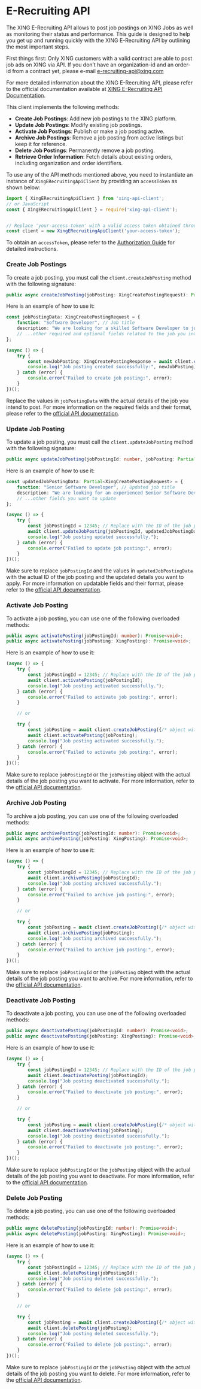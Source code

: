 # E-Recruiting API

The XING E-Recruiting API allows to post job postings on XING Jobs as well as monitoring their status and performance.
This guide is designed to help you get up and running quickly with the XING E-Recruiting API by outlining the most 
important steps.

First things first: Only XING customers with a valid contract are able to post job ads on XING via API.
If you don’t have an organization-id and an order-id from a contract yet, please e-mail e-recruiting-api@xing.com

For more detailed information about the XING E-Recruiting API, please refer to the official documentation available
at [XING E-Recruiting API Documentation](https://dev.xing.com/partners/job_integration/api_docs).

This client implements the following methods:

- **Create Job Postings**: Add new job postings to the XING platform.
- **Update Job Postings**: Modify existing job postings.
- **Activate Job Postings**: Publish or make a job posting active.
- **Archive Job Postings**: Remove a job posting from active listings but keep it for reference.
- **Delete Job Postings**: Permanently remove a job posting.
- **Retrieve Order Information**: Fetch details about existing orders, including organization and order identifiers.

To use any of the API methods mentioned above, you need to instantiate an instance of `XingERecruitingApiClient` by
providing an `accessToken` as shown below:

```typescript
import { XingERecruitingApiClient } from 'xing-api-client';
// or JavaScript
const { XingERecruitingApiClient } = require('xing-api-client');


// Replace 'your-access-token' with a valid access token obtained through the authorization process.
const client = new XingERecruitingApiClient('your-access-token');
```

To obtain an `accessToken`, please refer to the [Authorization Guide](./auth.md) for detailed instructions.

### Create Job Postings

To create a job posting, you must call the `client.createJobPosting` method with the following signature:

```typescript
public async createJobPosting(jobPosting: XingCreatePostingRequest): Promise<XingCreatePostingResponse>;
```

Here is an example of how to use it:

```typescript
const jobPostingData: XingCreatePostingRequest = {
    function: "Software Developer", // Job title
    description: "We are looking for a skilled Software Developer to join our team.", // Job description
    // ...other required and optional fields related to the job you intend to post
};

(async () => {
    try {
        const newJobPosting: XingCreatePostingResponse = await client.createJobPosting(jobPostingData);
        console.log("Job posting created successfully:", newJobPosting);
    } catch (error) {
        console.error("Failed to create job posting:", error);
    }
})();
```

Replace the values in `jobPostingData` with the actual details of the job you intend to post. For more information on
the required fields and their format, please refer to
the [official API documentation](https://dev.xing.com/partners/job_integration/api_docs/create_postings).

### Update Job Posting

To update a job posting, you must call the `client.updateJobPosting` method with the following signature:

```typescript
public async updateJobPosting(jobPostingId: number, jobPosting: Partial<XingCreatePostingRequest>): Promise<void>;
```

Here is an example of how to use it:

```typescript
const updatedJobPostingData: Partial<XingCreatePostingRequest> = {
    function: "Senior Software Developer", // Updated job title
    description: "We are looking for an experienced Senior Software Developer to lead our team.",
    // ...other fields you want to update
};

(async () => {
    try {
        const jobPostingId = 12345; // Replace with the ID of the job posting you want to update
        await client.updateJobPosting(jobPostingId, updatedJobPostingData);
        console.log("Job posting updated successfully.");
    } catch (error) {
        console.error("Failed to update job posting:", error);
    }
})();
```

Make sure to replace `jobPostingId` and the values in `updatedJobPostingData` with the actual ID of the job posting and
the updated details you want to apply. For more information on updatable fields and their format, please refer to
the [official API documentation](https://dev.xing.com/partners/job_integration/api_docs/update_postings).

### Activate Job Posting

To activate a job posting, you can use one of the following overloaded methods:

```typescript
public async activatePosting(jobPostingId: number): Promise<void>;
public async activatePosting(jobPosting: XingPosting): Promise<void>;
```

Here is an example of how to use it:

```typescript
(async () => {
    try {
        const jobPostingId = 12345; // Replace with the ID of the job posting you want to activate
        await client.activatePosting(jobPostingId);
        console.log("Job posting activated successfully.");
    } catch (error) {
        console.error("Failed to activate job posting:", error);
    }

    // or

    try {
        const jobPosting = await client.createJobPosting({/* object with a job posting */})
        await client.activatePosting(jobPosting);
        console.log("Job posting activated successfully.");
    } catch (error) {
        console.error("Failed to activate job posting:", error);
    }
})();
```

Make sure to replace `jobPostingId` or the `jobPosting` object with the actual details of the job posting you want to
activate. For more information, refer to
the [official API documentation](https://dev.xing.com/partners/job_integration/api_docs/activate_postings).

### Archive Job Posting

To archive a job posting, you can use one of the following overloaded methods:

```typescript
public async archivePosting(jobPostingId: number): Promise<void>;
public async archivePosting(jobPosting: XingPosting): Promise<void>;
```

Here is an example of how to use it:

```typescript
(async () => {
    try {
        const jobPostingId = 12345; // Replace with the ID of the job posting you want to archive
        await client.archivePosting(jobPostingId);
        console.log("Job posting archived successfully.");
    } catch (error) {
        console.error("Failed to archive job posting:", error);
    }

    // or

    try {
        const jobPosting = await client.createJobPosting({/* object with a job posting */})
        await client.archivePosting(jobPosting);
        console.log("Job posting archived successfully.");
    } catch (error) {
        console.error("Failed to archive job posting:", error);
    }
})();
```

Make sure to replace `jobPostingId` or the `jobPosting` object with the actual details of the job posting you want to
archive. For more information, refer to
the [official API documentation](https://dev.xing.com/partners/job_integration/api_docs/archive_postings).

### Deactivate Job Posting

To deactivate a job posting, you can use one of the following overloaded methods:

```typescript
public async deactivatePosting(jobPostingId: number): Promise<void>;
public async deactivatePosting(jobPosting: XingPosting): Promise<void>;
```

Here is an example of how to use it:

```typescript
(async () => {
    try {
        const jobPostingId = 12345; // Replace with the ID of the job posting you want to deactivate
        await client.deactivatePosting(jobPostingId);
        console.log("Job posting deactivated successfully.");
    } catch (error) {
        console.error("Failed to deactivate job posting:", error);
    }

    // or

    try {
        const jobPosting = await client.createJobPosting({/* object with a job posting */})
        await client.deactivatePosting(jobPosting);
        console.log("Job posting deactivated successfully.");
    } catch (error) {
        console.error("Failed to deactivate job posting:", error);
    }
})();
```

Make sure to replace `jobPostingId` or the `jobPosting` object with the actual details of the job posting you want to
deactivate. For more information, refer to
the [official API documentation](https://dev.xing.com/partners/job_integration/api_docs/deactivate_postings).

### Delete Job Posting

To delete a job posting, you can use one of the following overloaded methods:

```typescript
public async deletePosting(jobPostingId: number): Promise<void>;
public async deletePosting(jobPosting: XingPosting): Promise<void>;
```

Here is an example of how to use it:

```typescript
(async () => {
    try {
        const jobPostingId = 12345; // Replace with the ID of the job posting you want to delete
        await client.deletePosting(jobPostingId);
        console.log("Job posting deleted successfully.");
    } catch (error) {
        console.error("Failed to delete job posting:", error);
    }

    // or

    try {
        const jobPosting = await client.createJobPosting({/* object with a job posting */})
        await client.deletePosting(jobPosting);
        console.log("Job posting deleted successfully.");
    } catch (error) {
        console.error("Failed to delete job posting:", error);
    }
})();
```

Make sure to replace `jobPostingId` or the `jobPosting` object with the actual details of the job posting you want to
delete. For more information, refer to
the [official API documentation](https://dev.xing.com/partners/job_integration/api_docs/delete_postings).
